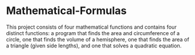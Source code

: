 # Mathematical-Formulas
This project consists of four mathematical functions and contains four distinct functions:  a program that finds the area and circumference of a circle, one that finds the volume of a hemisphere, one that finds the area of a triangle (given side lengths), and one that solves a quadratic equation.
